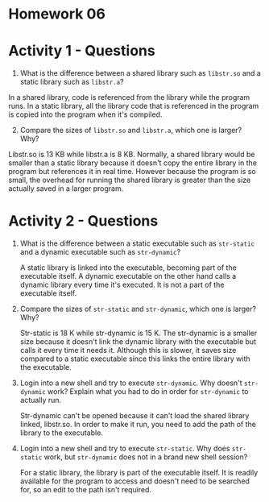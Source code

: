 Homework 06
===========

# Activity 1 - Questions

1. What is the difference between a shared library such as `libstr.so` and a static library such as `libstr.a`?

In a shared library, code is referenced from the library while the program runs. In a static library, all the library code that is referenced in the program is copied into the program when it's compiled.

2. Compare the sizes of `libstr.so` and `libstr.a`, which one is larger? Why?

Libstr.so is 13 KB while libstr.a is 8 KB. Normally, a shared library would be smaller than a static library because it doesn't copy the entire library in the program but references it in real time. However because the program is so small, the overhead for running the shared library is greater than the size actually saved in a larger program.

# Activity 2 - Questions

1. What is the difference between a static executable such as `str-static`
   and a dynamic executable such as `str-dynamic`?

   A static library is linked into the executable, becoming part of the executable itself. A dynamic executable on the other hand calls a dynamic library every time it's executed. It is not a part of the executable itself.

2. Compare the sizes of `str-static` and `str-dynamic`, which one is larger?
   Why?

   Str-static is 18 K while str-dynamic is 15 K. The str-dynamic is a smaller size because it doesn't link the dynamic library with the executable but calls it every time it needs it. Although this is slower, it saves size compared to a static executable since this links the entire library with the executable.

3. Login into a new shell and try to execute `str-dynamic`.  Why doesn't
   `str-dynamic` work?  Explain what you had to do in order for `str-dynamic`
   to actually run.

   Str-dynamic can't be opened because it can't load the shared library linked, libstr.so. In order to make it run, you need to add the path of the library to the executable.

4. Login into a new shell and try to execute `str-static`.  Why does
   `str-static` work, but `str-dynamic` does not in a brand new shell session?

   For a static library, the library is part of the executable itself. It is readily available for the program to access and doesn't need to be searched for, so an edit to the path isn't required.

